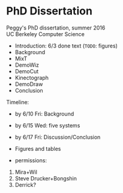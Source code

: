 # PhD Dissertation
Peggy's PhD dissertation, summer 2016<br />
UC Berkeley Computer Science

* Introduction: 6/3 done text (`TODO`: figures)
* Background
* MixT
* DemoWiz
* DemoCut
* Kinectograph
* DemoDraw
* Conclusion

Timeline:
* by 6/10 Fri: Background
* by 6/15 Wed: five systems
* by 6/17 Fri: Discussion/Conclusion
* Figures and tables

* permissions:
1) Mira+Wil
2) Steve Drucker+Bongshin
3) Derrick?

